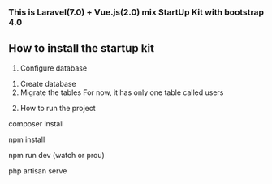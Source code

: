 <h3>This is Laravel(7.0) + Vue.js(2.0) mix StartUp Kit with bootstrap 4.0</h3>


## How to install the startup kit

1. Configure database
  1) Create database
  2) Migrate the tables
     For now, it has only one table called users

2. How to run the project

composer install

npm install

npm run dev (watch or prou)

php artisan serve
